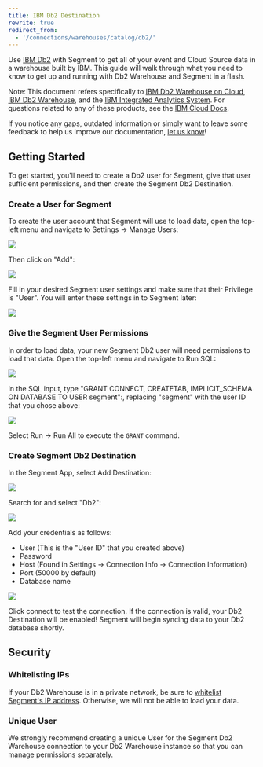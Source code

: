 ```yaml
---
title: IBM Db2 Destination
rewrite: true
redirect_from:
  - '/connections/warehouses/catalog/db2/'
---
```


Use [IBM Db2](https://www.ibm.com/analytics/us/en/db2/) with Segment to get
all of your event and Cloud Source data in a warehouse built by IBM. This
guide will walk through what you need to know to get up and running with Db2
Warehouse and Segment in a flash.

Note: This document refers specifically to [IBM Db2 Warehouse on
Cloud](https://www.ibm.com/cloud/db2-warehouse-on-cloud), [IBM Db2 Warehouse](https://www.ibm.com/analytics/db2), and the [IBM Integrated
Analytics System](https://www.ibm.com/products/integrated-analytics-system). For questions related to any of these products,
 see the [IBM Cloud Docs](https://cloud.ibm.com/docs).

If you notice any gaps, outdated information or simply want to leave some
feedback to help us improve our documentation, [let us
know](https://segment.com/help/contact)!

## Getting Started

To get started, you'll need to create a Db2 user for Segment, give that user
sufficient permissions, and then create the Segment Db2 Destination.

### Create a User for Segment

To create the user account that Segment will use to load data, open the
top-left menu and navigate to Settings → Manage Users:

<img src="./images/db2_menu.png" style="max-width: 380px">

Then click on "Add":

<img src="./images/manage_users.png" style="max-width: 437px">

Fill in your desired Segment user settings and make sure that their Privilege
is "User". You will enter these settings in to Segment later:

<img src="./images/add_user.png" style="max-width: 394px">

### Give the Segment User Permissions

In order to load data, your new Segment Db2 user will need permissions to
load that data. Open the top-left menu and navigate to Run SQL:

<img src="./images/run_sql.png" style="max-width: 325px">

In the SQL input, type "GRANT CONNECT, CREATETAB, IMPLICIT_SCHEMA ON DATABASE TO
USER segment":, replacing "segment" with the user ID that you chose above:

<img src="./images/grant.png" style="max-width: 616px">

Select Run → Run All to execute the `GRANT` command.

### Create Segment Db2 Destination

In the Segment App, select Add Destination:

<img src="./images/add_destination.png" style="max-width: 682px">

Search for and select "Db2":

<img src="./images/search_results.png" style="max-width: 842px">

Add your credentials as follows:

- User (This is the "User ID" that you created above)
- Password
- Host (Found in Settings → Connection Info → Connection Information)
- Port (50000 by default)
- Database name

<img src="./images/settings.png" style="max-width: 540px">

Click connect to test the connection. If the connection is valid, your Db2
Destination will be enabled! Segment will begin syncing data to your Db2
database shortly.

## Security

### Whitelisting IPs

If your Db2 Warehouse is in a private network, be sure to [whitelist
Segment's IP
address](https://segment.com/docs/connections/storage/warehouses/faq/#which-ips-should-i-whitelist).
Otherwise, we will not be able to load your data.

### Unique User

We strongly recommend creating a unique User for the Segment Db2 Warehouse
connection to your Db2 Warehouse instance so that you can manage permissions
separately.
